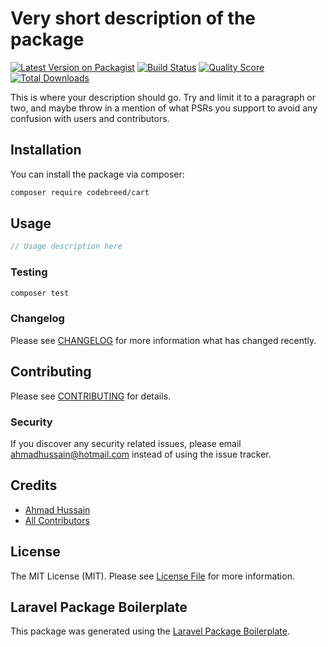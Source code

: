 # Very short description of the package

[![Latest Version on Packagist](https://img.shields.io/packagist/v/codebreed/cart.svg?style=flat-square)](https://packagist.org/packages/codebreed/cart)
[![Build Status](https://img.shields.io/travis/codebreed/cart/master.svg?style=flat-square)](https://travis-ci.org/codebreed/cart)
[![Quality Score](https://img.shields.io/scrutinizer/g/codebreed/cart.svg?style=flat-square)](https://scrutinizer-ci.com/g/codebreed/cart)
[![Total Downloads](https://img.shields.io/packagist/dt/codebreed/cart.svg?style=flat-square)](https://packagist.org/packages/codebreed/cart)

This is where your description should go. Try and limit it to a paragraph or two, and maybe throw in a mention of what PSRs you support to avoid any confusion with users and contributors.

## Installation

You can install the package via composer:

```bash
composer require codebreed/cart
```

## Usage

``` php
// Usage description here
```

### Testing

``` bash
composer test
```

### Changelog

Please see [CHANGELOG](CHANGELOG.md) for more information what has changed recently.

## Contributing

Please see [CONTRIBUTING](CONTRIBUTING.md) for details.

### Security

If you discover any security related issues, please email ahmadhussain@hotmail.com instead of using the issue tracker.

## Credits

- [Ahmad Hussain](https://github.com/codebreed)
- [All Contributors](https://github.com/codebreed)

## License

The MIT License (MIT). Please see [License File](LICENSE.md) for more information.

## Laravel Package Boilerplate

This package was generated using the [Laravel Package Boilerplate](https://laravelpackageboilerplate.com).
